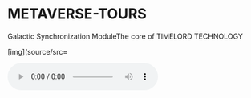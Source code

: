 # METAVERSE-TOURS
Galactic  Synchronization ModuleThe core of TIMELORD TECHNOLOGY 

[img](source/src=

<audio controls preload="metadata">
  <source src="https://www.w3schools.com/html/horse.ogg" type="audio/ogg">
</audio>
